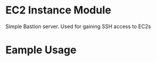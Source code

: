 # EC2 Instance Module

Simple Bastion server. Used for gaining SSH access to EC2s

# Eample Usage

```

```
